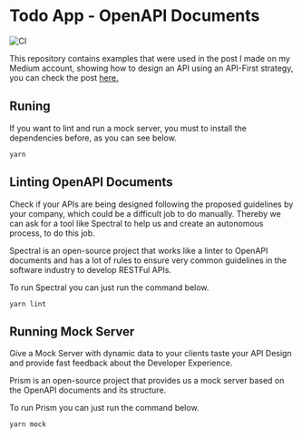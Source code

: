 # Todo App - OpenAPI Documents

![CI](https://github.com/nicolastakashi/todoapp-openapidocuments/workflows/CI/badge.svg?branch=master)

This repository contains examples that were used in the post I made on my Medium account, showing how to design an API using an API-First strategy, you can check the post [here.](https://medium.com/@nicolastakashi/restful-using-api-first-cd305e59305d?sk=c7e0e73751dbd62ddea2cf9928dec49c)

## Runing

If you want to lint and run a mock server, you must to install the dependencies before, as you can see below.

```
yarn 
```

## Linting OpenAPI Documents

Check if your APIs are being designed following the proposed guidelines by your company, which could be a difficult job to do manually.
Thereby we can ask for a tool like Spectral to help us and create an autonomous process, to do this job.

Spectral is an open-source project that works like a linter to OpenAPI documents and has a lot of rules to ensure very common guidelines in the software industry to develop RESTFul APIs.

To run Spectral you can just run the command below. 

```
yarn lint
```

## Running Mock Server

Give a Mock Server with dynamic data to your clients taste your API Design and provide fast feedback about the Developer Experience.

Prism is an open-source project that provides us a mock server based on the OpenAPI documents and its structure.

To run Prism you can just run the command below.

```
yarn mock
```

